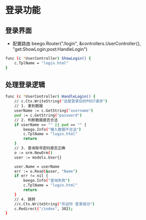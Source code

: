 # 登录功能

## 登录界面
* 配置路由 beego.Router("/login", &controllers.UserController{}, "get:ShowLogin;post:HandleLogin")

```bash
func (c *UserController) ShowLogin() {
	c.TplName = "login.html"
}
```

## 处理登录逻辑
```bash
func (c *UserController) HandleLogin() {
	// c.Ctx.WriteString("这是登录后的POST请求")
	// 1. 拿到数据
	userName := c.GetString("username")
	pwd := c.GetString("password")
	// 2. 判断数据是否合法
	if userName == "" || pwd == "" {
		beego.Info("输入数据不合法")
		c.TplName = "login.html"
		return
	}
	// 3. 查询账号密码是否正确
	o := orm.NewOrm()
	user := models.User{}

	user.Name = userName
	err := o.Read(&user, "Name")
	if err != nil {
		beego.Info("查询失败")
		c.TplName = "login.html"
		return
	}
	// 4. 跳转
	//c.Ctx.WriteString("欢迎你 登录成功")
	c.Redirect("/index", 302);
}
```